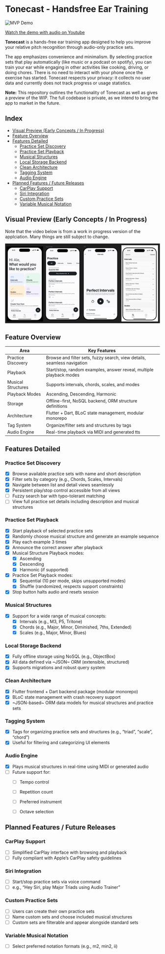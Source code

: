 # Tonecast - Handsfree Ear Training

![MVP Demo](assets/mvp_demo.gif)

[Watch the demo with audio on Youtube](https://youtube.com/shorts/Vwz9bMXZt5A)

**Tonecast** is a hands-free ear training app designed to help you improve your relative pitch recognition through audio-only practice sets.

The app emphasizes convenience and minimalism. By selecting practice sets that play automatically (like music or a podcast on spotify), you can train your ear while engaging in other activities like cooking, driving, or doing chores. There is no need to interact with your phone once the exercise has started. Tonecast respects your privacy: it collects no user data and currently does not track progress or usage statistics.

**Note:** This repository outlines the functionality of Tonecast as well as gives a preview of the WIP. The full codebase is private, as we intend to bring the app to market in the future.

## Index

- [Visual Preview (Early Concepts / In Progress)](#visual-preview-early-concepts--in-progress)
- [Feature Overview](#feature-overview)
- [Features Detailed](#features-detailed)
  - [Practice Set Discovery](#practice-set-discovery)
  - [Practice Set Playback](#practice-set-playback)
  - [Musical Structures](#musical-structures)
  - [Local Storage Backend](#local-storage-backend)
  - [Clean Architecture](#clean-architecture)
  - [Tagging System](#tagging-system)
  - [Audio Engine](#audio-engine)
- [Planned Features / Future Releases](#planned-features--future-releases)
  - [CarPlay Support](#carplay-support)
  - [Siri Integration](#siri-integration)
  - [Custom Practice Sets](#custom-practice-sets)
  - [Variable Musical Notation](#variable-musical-notation)

## Visual Preview (Early Concepts / In Progress)
Note that the video below is from a work in progress version of the applciation. Many things are still subject to change.

![Tonecaset Preview UI](assets/Tonecast-Preview-UI.png)

## Feature Overview

| Area                  | Key Features                                                                 |
|-----------------------|------------------------------------------------------------------------------|
| Practice Discovery    | Browse and filter sets, fuzzy search, view details, seamless navigation      |
| Playback              | Start/stop, random examples, answer reveal, multiple playback modes          |
| Musical Structures    | Supports intervals, chords, scales, and modes                                |
| Playback Modes        | Ascending, Descending, Harmonic                                              |
| Storage               | Offline-first, NoSQL backend, ORM structure definitions                      |
| Architecture          | Flutter + Dart, BLoC state management, modular monorepo                      |
| Tag System            | Organize/filter sets and structures by tags                                  |
| Audio Engine          | Real-time playback via MIDI and generated tts          

## Features Detailed

### Practice Set Discovery

- [X] Browse available practice sets with name and short description  
- [X] Filter sets by category (e.g., Chords, Scales, Intervals)  
- [X] Navigate between list and detail views seamlessly  
- [X] Persistent play/stop control accessible from all views
- [ ] Fuzzy search bar with typo-tolerant matching  
- [ ] View full practice set details including description and musical structures  

### Practice Set Playback

- [X] Start playback of selected practice sets  
- [X] Randomly choose musical structure and generate an example sequence  
- [X] Play each example 3 times  
- [X] Announce the correct answer after playback  
- [X] Musical Structure Playback modes:
  - [X] Ascending  
  - [X] Descending  
  - [X] Harmonic (if supported)
- [X] Practice Set Playback modes: 
  - [X] Sequential (10 per mode, skips unsupported modes)  
  - [X] Shuffle (randomized, respects support constraints) 
- [X] Stop button halts audio and resets session

### Musical Structures

- [X] Support for a wide range of musical concepts:
  - [X] Intervals (e.g., M3, P5, Tritone)  
  - [X] Chords (e.g., Major, Minor, Diminished, 7ths, Extended)  
  - [X] Scales (e.g., Major, Minor, Blues)  

### Local Storage Backend

- [X] Fully offline storage using NoSQL (e.g., ObjectBox)  
- [X] All data defined via ~JSON~ ORM (extensible, structured)  
- [X] Supports migrations and robust query system  

### Clean Architecture

- [X] Flutter frontend + Dart backend package (modular monorepo)  
- [X] BLoC state management with crash recovery support  
- [X] ~JSON-based~ ORM data models for musical structures and practice sets

### Tagging System

- [X] Tags for organizing practice sets and structures (e.g., “triad”, “scale”, “chord”)  
- [X] Useful for filtering and categorizing UI elements  

### Audio Engine

- [X] Plays musical structures in real-time using MIDI or generated audio  
- [ ] Future support for:
  - [ ] Tempo control  
  - [ ] Repetition count  
  - [ ] Preferred instrument  
  - [ ] Octave selection  


## Planned Features / Future Releases
### CarPlay Support

- [ ] Simplified CarPlay interface with browsing and playback  
- [ ] Fully compliant with Apple’s CarPlay safety guidelines  

### Siri Integration

- [ ] Start/stop practice sets via voice command  
- [ ] e.g., “Hey Siri, play Major Triads using Audio Trainer”  

### Custom Practice Sets

- [ ] Users can create their own practice sets  
- [ ] Name custom sets and choose included musical structures  
- [ ] Custom sets are filterable and appear alongside standard sets  

### Variable Musical Notation

- [ ] Select preferred notation formats (e.g., m2, min2, ii)  
